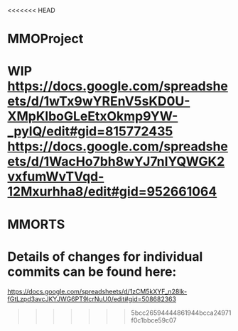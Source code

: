 <<<<<<< HEAD
# MMOProject
WIP
https://docs.google.com/spreadsheets/d/1wTx9wYREnV5sKD0U-XMpKlboGLeEtxOkmp9YW-_pyIQ/edit#gid=815772435
https://docs.google.com/spreadsheets/d/1WacHo7bh8wYJ7nIYQWGK2vxfumWvTVqd-12Mxurhha8/edit#gid=952661064
=======
# MMORTS

# Details of changes for individual commits can be found here:

https://docs.google.com/spreadsheets/d/1zCM5kXYF_n28Ik-fGtLzpd3avcJKYJWG6PT9lcrNuU0/edit#gid=508682363
>>>>>>> 5bcc26594444861944bcca24971f0c1bbce59c07
